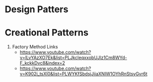 # Design Patters 

# Creational Patterns

1. Factory Method
    Links
    - https://www.youtube.com/watch?v=lLvYAzXO7Ek&list=PLJkcleqxxobUJlz1Cm8WYd-F_kckkDvc8&index=2
    - https://www.youtube.com/watch?v=K902i_tsXl0&list=PLWYKfSbdsjJiiaXNIW1OYhRnStsyGvr6t
